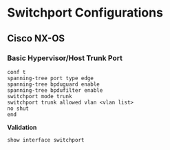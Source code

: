# Switchport Configurations

## Cisco NX-OS
### Basic Hypervisor/Host Trunk Port
```
conf t
spanning-tree port type edge
spanning-tree bpduguard enable
spanning-tree bpdufilter enable
switchport mode trunk
switchport trunk allowed vlan <vlan list>
no shut
end
```

**Validation**
```
show interface switchport
```